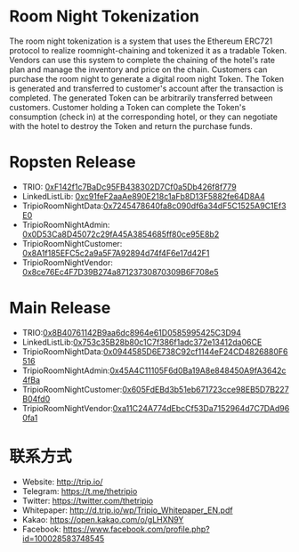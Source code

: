 # Room Night Tokenization
The room night tokenization is a system that uses the Ethereum ERC721 protocol to realize roomnight-chaining and tokenized it as a tradable Token. Vendors can use this system to complete the chaining of the hotel's rate plan and manage the inventory and price on the chain. Customers can purchase the room night to generate a digital room night Token. The Token is generated and transferred to customer's account after the transaction is completed. The generated Token can be arbitrarily transferred between customers. Customer holding a Token can complete the Token's consumption (check in) at the corresponding hotel, or they can negotiate with the hotel to destroy the Token and return the purchase funds.

# Ropsten Release

* TRIO: [0xF142f1c7BaDc95FB438302D7Cf0a5Db426f8f779](https://ropsten.etherscan.io/address/0xF142f1c7BaDc95FB438302D7Cf0a5Db426f8f779)
* LinkedListLib:  [0xc91feF2aaAe890E218c1aFb8D13F5882fe64D8A4](https://ropsten.etherscan.io/address/0xc91feF2aaAe890E218c1aFb8D13F5882fe64D8A4)
* TripioRoomNightData:[0x7245478640fa8c090df6a34dF5C1525A9C1Ef3E0](https://ropsten.etherscan.io/address/0x7245478640fa8c090df6a34dF5C1525A9C1Ef3E0)
* TripioRoomNightAdmin: [0x0D53Ca8D45072c29fA45A3854685ff80ce95E8b2](https://ropsten.etherscan.io/address/0x0D53Ca8D45072c29fA45A3854685ff80ce95E8b2)
* TripioRoomNightCustomer: [0x8A1f185EFC5c2a9a5F7A92894d74f4F6e17d42F1](https://ropsten.etherscan.io/address/0x8A1f185EFC5c2a9a5F7A92894d74f4F6e17d42F1)
* TripioRoomNightVendor: [0x8ce76Ec4F7D39B274a87123730870309B6F708e5](https://ropsten.etherscan.io/address/0x8ce76Ec4F7D39B274a87123730870309B6F708e5)

# Main Release

* TRIO:[0x8B40761142B9aa6dc8964e61D0585995425C3D94](https://etherscan.io/address/0x8B40761142B9aa6dc8964e61D0585995425C3D94)
* LinkedListLib:[0x753c35B28b80c1C7f386f1adc372e13412da06CE](https://etherscan.io/address/0x4080aFDc3e484Da33Ee4E98429ED973A252a6d80)
* TripioRoomNightData:[0x0944585D6E738C92cf1144eF24CD4826880F6516](https://etherscan.io/address/0x0944585D6E738C92cf1144eF24CD4826880F6516)
* TripioRoomNightAdmin:[0x45A4C11105F6d0Ba19A8e848450A9fA3642c4fBa](https://etherscan.io/address/0x45A4C11105F6d0Ba19A8e848450A9fA3642c4fBa)
* TripioRoomNightCustomer:[0x605FdEBd3b51eb671723cce98EB5D7B227B04fd0](https://etherscan.io/address/0x605FdEBd3b51eb671723cce98EB5D7B227B04fd0)
* TripioRoomNightVendor:[0xa11C24A774dEbcCf53Da7152964d7C7DAd960fa1](https://etherscan.io/address/0xa11C24A774dEbcCf53Da7152964d7C7DAd960fa1)

# 联系方式

* Website: http://trip.io/
* Telegram: https://t.me/thetripio
* Twitter: https://twitter.com/thetripio
* Whitepaper: http://d.trip.io/wp/Tripio_Whitepaper_EN.pdf
* Kakao: https://open.kakao.com/o/gLHXN9Y
* Facebook: https://www.facebook.com/profile.php?id=100028583748545
